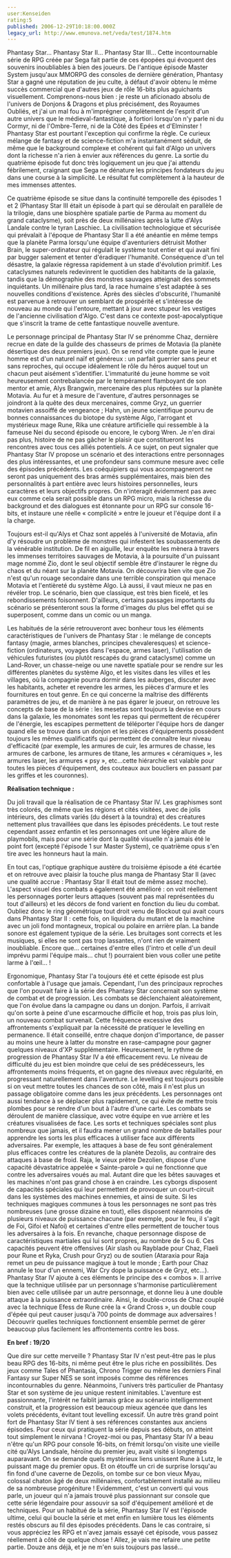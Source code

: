 ```yaml
---
user:Kenseiden
rating:5
published: 2006-12-29T10:18:00.000Z
legacy_url: http://www.emunova.net/veda/test/1874.htm
---
```

Phantasy Star... Phantasy Star II... Phantasy Star III... Cette incontournable série de RPG créée par Sega fait partie de ces épopées qui évoquent des souvenirs inoubliables à bien des joueurs. De l'antique épisode Master System jusqu'aux MMORPG des consoles de dernière génération, Phantasy Star a gagné une réputation de jeu culte, à défaut d'avoir obtenu le même succès commercial que d'autres jeux de rôle 16-bits plus aguichants visuellement. Comprenons-nous bien : je reste un aficionado absolu de l'univers de Donjons & Dragons et plus précisément, des Royaumes Oubliés, et j'ai un mal fou à m'imprégner complètement de l'esprit d'un autre univers que le médieval-fantastique, à fortiori lorsqu'on n'y parle ni du Cormyr, ni de l'Ombre-Terre, ni de la Côté des Epées et d'Elminster ! Phantasy Star est pourtant l'exception qui confirme la règle. Ce curieux mélange de fantasy et de science-fiction m'a instantanément séduit, de même que le background complexe et cohérent qui fait d'Algo un univers dont la richesse n'a rien à envier aux références du genre. La sortie du quatrième épisode fut donc très logiquement un jeu que j'ai attendu fébrilement, craignant que Sega ne dénature les principes fondateurs du jeu dans une course à la simplicité. Le résultat fut complètement à la hauteur de mes immenses attentes.  

  

Ce quatrième épisode se situe dans la continuité temporelle des épisodes 1 et 2 (Phantasy Star III était un épisode à part qui se déroulait en parallèle de la trilogie, dans une biosphère spatiale partie de Parma au moment du grand cataclysme), soit près de deux millénaires après la lutte d'Alys Landale contre le tyran Laschiec. La civilisation technologique et sécurisée qui prévalait à l'époque de Phantasy Star II a été anéantie en même temps que la planète Parma lorsqu'une équipe d'aventuriers détruisit Mother Brain, le super-ordinateur qui régulait le système tout entier et qui avait fini par bugger salement et tenter d'éradiquer l'humanité. Conséquence d'un tel désastre, la galaxie régressa rapidement à un stade d'évolution primitif. Les cataclysmes naturels redevinrent le quotidien des habitants de la galaxie, tandis que la démographie des monstres sauvages atteignait des sommets inquiétants. Un millénaire plus tard, la race humaine s'est adaptée à ses nouvelles conditions d'existence. Après des siècles d'obscurité, l'humanité est parvenue à retrouver un semblant de prospérité et s'intéresse de nouveau au monde qui l'entoure, mettant à jour avec stupeur les vestiges de l'ancienne civilisation d'Algo. C'est dans ce contexte post-apocalyptique que s'inscrit la trame de cette fantastique nouvelle aventure.  

  

Le personnage principal de Phantasy Star IV se prénomme Chaz, dernière recrue en date de la guilde des chasseurs de primes de Motavia (la planète désertique des deux premiers jeux). On se rend vite compte que le jeune homme est d'un naturel naïf et généreux : un parfait guerrier sans peur et sans reproches, qui occupe idéalement le rôle du héros auquel tout un chacun peut aisément s'identifier. L'immaturité du jeune homme se voit heureusement contrebalancée par le tempérament flamboyant de son mentor et amie, Alys Brangwin, mercenaire des plus réputées sur la planète Motavia. Au fur et à mesure de l'aventure, d'autres personnages se joindront à la quête des deux mercenaires, comme Gryz, un guerrier motavien assoiffé de vengeance ; Hahn, un jeune scientifique pourvu de bonnes connaissances du biotope du système Algo, l'arrogant et mystérieux mage Rune, Rika une créature artificielle qui ressemble à la fameuse Nei du second épisode ou encore, le cyborg Wren. Je n'en dirai pas plus, histoire de ne pas gâcher le plaisir que constitueront les rencontres avec tous ces alliés potentiels. A ce sujet, on peut signaler que Phantasy Star IV propose un scénario et des interactions entre personnages des plus intéressantes, et une profondeur sans commune mesure avec celle des épisodes précédents. Les coéquipiers qui vous accompagneront ne seront pas uniquement des bras armés supplémentaires, mais bien des personnalités à part entière avec leurs histoires personnelles, leurs caractères et leurs objectifs propres. On n'interagit évidemment pas avec eux comme cela serait possible dans un RPG micro, mais la richesse du background et des dialogues est étonnante pour un RPG sur console 16-bits, et instaure une réelle « complicité » entre le joueur et l'équipe dont il a la charge.  

  

Toujours est-il qu'Alys et Chaz sont appelés à l'université de Motavia, afin d'y résoudre un problème de monstres qui infestent les soubassements de la vénérable institution. De fil en aiguille, leur enquête les mènera à travers les immenses territoires sauvages de Motavia, à la poursuite d'un puissant mage nommé Zio, dont le seul objectif semble être d'instaurer le règne du chaos et du néant sur la planète Motavia. On découvrira bien vite que Zio n'est qu'un rouage secondaire dans une terrible conspiration qui menace Motavia et l'entièreté du système Algo. Là aussi, il vaut mieux ne pas en révéler trop. Le scénario, bien que classique, est très bien ficelé, et les rebondissements foisonnent. D'ailleurs, certains passages importants du scénario se présenteront sous la forme d'images du plus bel effet qui se superposent, comme dans un comic ou un manga.  

  

  

Les habitués de la série retrouveront avec bonheur tous les éléments caractéristiques de l'univers de Phantasy Star : le mélange de concepts fantasy (magie, armes blanches, principes chevaleresques) et science-fiction (ordinateurs, voyages dans l'espace, armes laser), l'utilisation de véhicules futuristes (ou plutôt rescapés du grand cataclysme) comme un Land-Rover, un chasse-neige ou une navette spatiale pour se rendre sur les différentes planètes du système Algo, et les visites dans les villes et les villages, où la compagnie pourra dormir dans les auberges, discuter avec les habitants, acheter et revendre les armes, les pièces d'armure et les fournitures en tout genre. En ce qui concerne la maîtrise des différents paramètres de jeu, et de manière à ne pas égarer le joueur, on retrouve les concepts de base de la série : les mesetas sont toujours la devise en cours dans la galaxie, les monomates sont les repas qui permettent de récupérer de l'énergie, les escapipes permettent de téléporter l'équipe hors de danger quand elle se trouve dans un donjon et les pièces d'équipements possèdent toujours les mêmes qualificatifs qui permettent de connaître leur niveau d'efficacité (par exemple, les armures de cuir, les armures de chasse, les armures de carbone, les armures de titane, les armures « céramiques », les armures laser, les armures « psy », etc...cette hiérarchie est valable pour toutes les pièces d'équipement, des couteaux aux boucliers en passant par les griffes et les couronnes).  

  

**Réalisation technique :**  

Du joli travail que la réalisation de ce Phantasy Star IV. Les graphismes sont très colorés, de même que les régions et cités visitées, avec de jolis intérieurs, des climats variés (du désert à la toundra) et des créatures nettement plus travaillées que dans les épisodes précédents. Le tout reste cependant assez enfantin et les personnages ont une légère allure de playmobils, mais pour une série dont la qualité visuelle n'a jamais été le point fort (excepté l'épisode 1 sur Master System), ce quatrième opus s'en tire avec les honneurs haut la main.  

En tout cas, l'optique graphique austère du troisième épisode a été écartée et on retrouve avec plaisir la touche plus manga de Phantasy Star II (avec une qualité accrue : Phantasy Star II était tout de même assez moche). L'aspect visuel des combats a également été amélioré : on voit réellement les personnages porter leurs attaques (souvent pas mal représentées du tout d'ailleurs) et les décors de fond varient en fonction du lieu du combat. Oubliez donc le ring géométrique tout droit venu de Blockout qui avait cours dans Phantasy Star II : cette fois, on liquidera du mutant et de la machine avec un joli fond montagneux, tropical ou polaire en arrière plan. La bande sonore est également typique de la série. Les bruitages sont corrects et les musiques, si elles ne sont pas trop lassantes, n'ont rien de vraiment inoubliable. Encore que... certaines d'entre elles (l'intro et celle d'un deuil imprévu parmi l'équipe mais... chut !) pourraient bien vous coller une petite larme à l'œil... !  

  

Ergonomique, Phantasy Star l'a toujours été et cette épisode est plus confortable à l'usage que jamais. Cependant, l'un des principaux reproches que l'on pouvait faire à la série des Phantasy Star concernait son système de combat et de progression. Les combats se déclenchaient aléatoirement, que l'on évolue dans la campagne ou dans un donjon. Parfois, il arrivait qu'on sorte à peine d'une escarmouche difficile et hop, trois pas plus loin, un nouveau combat survenait. Cette fréquence excessive des affrontements s'expliquait par la nécessité de pratiquer le levelling en permanence. Il était conseillé, entre chaque donjon d'importance, de passer au moins une heure à latter du monstre en rase-campagne pour gagner quelques niveaux d'XP supplémentaire. Heureusement, le rythme de progression de Phantasy Star IV a été efficacement revu. Le niveau de difficulté du jeu est bien moindre que celui de ses prédécesseurs, les affrontements moins fréquents, et on gagne des niveaux avec régularité, en progressant naturellement dans l'aventure. Le levelling est toujours possible si on veut mettre toutes les chances de son côté, mais il n'est plus un passage obligatoire comme dans les jeux précédents. Les personnages ont aussi tendance à se déplacer plus rapidement, ce qui évite de mettre trois plombes pour se rendre d'un bout à l'autre d'une carte. Les combats se déroulent de manière classique, avec votre équipe en vue arrière et les créatures visualisées de face. Les sorts et techniques spéciales sont plus nombreux que jamais, et il faudra mener un grand nombre de batailles pour apprendre les sorts les plus efficaces à utiliser face aux différents adversaires. Par exemple, les attaques à base de feu sont généralement plus efficaces contre les créatures de la planète Dezolis, au contraire des attaques à base de froid. Raja, le vieux prêtre Dezolien, dispose d'une capacité dévastatrice appelée « Sainte-parole » qui ne fonctionne que contre les adversaires voués au mal. Autant dire que les bêtes sauvages et les machines n'ont pas grand chose à en craindre. Les cyborgs disposent de capacités spéciales qui leur permettent de provoquer un court-circuit dans les systèmes des machines ennemies, et ainsi de suite. Si les techniques magiques communes à tous les personnages ne sont pas très nombreuses (une grosse dizaine en tout), elles disposent néanmoins de plusieurs niveaux de puissance chacune (par exemple, pour le feu, il s'agit de Foi, Gifoi et Nafoi) et certaines d'entre elles permettent de toucher tous les adversaires à la fois. En revanche, chaque personnage dispose de caractéristiques martiales qui lui sont propres, au nombre de 5 ou 6\. Ces capacités peuvent être offensives (Air slash ou Rayblade pour Chaz, Flaeli pour Rune et Ryka, Crush pour Gryz) ou de soutien (Ataraxia pour Raja remet un peu de puissance magique à tout le monde ; Earth pour Chaz annule le tour d'un ennemi, War Cry dope la puissance de Gryz, etc...). Phantasy Star IV ajoute à ces éléments le principe des « combos ». Il arrive que la technique utilisée par un personnage s'harmonise particulièrement bien avec celle utilisée par un autre personnage, et donne lieu à une double attaque à la puissance extraordinaire. Ainsi, le double-cross de Chaz couplé avec la technique Efess de Rune crée la « Grand Cross », un double coup d'épée qui peut causer jusqu'à 700 points de dommage aux adversaires ! Découvrir quelles techniques fonctionnent ensemble permet de gérer beaucoup plus facilement les affrontements contre les boss.  

  

**En bref : 19/20**  

Que dire sur cette merveille ? Phantasy Star IV n'est peut-être pas le plus beau RPG des 16-bits, ni même peut être le plus riche en possibilités. Des jeux comme Tales of Phantasia, Chrono Trigger ou même les derniers Final Fantasy sur Super NES se sont imposés comme des références incontournables du genre. Néanmoins, l'univers très particulier de Phantasy Star et son système de jeu unique restent inimitables. L'aventure est passionnante, l'intérêt ne faiblit jamais grâce au scénario intelligemment construit, et la progression est beaucoup mieux agencée que dans les volets précédents, évitant tout levelling excessif. Un autre très grand point fort de Phantasy Star IV tient à ses références constantes aux anciens épisodes. Pour ceux qui pratiquent la série depuis ses débuts, on atteint tout simplement le nirvana ! Croyez-moi ou pas, Phantasy Star IV a beau n'être qu'un RPG pour console 16-bits, on frémit lorsqu'on visite une vieille cité qu'Alys Landsale, héroïne du premier jeu, avait visité si longtemps auparavant. On se demande quels mystérieux liens unissent Rune à Lutz, le puissant mage du premier opus. Et on étouffe un cri de surprise lorsqu'au fin fond d'une caverne de Dezolis, on tombe sur ce bon vieux Myau, colossal chaton âgé de deux millénaires, confortablement installé au milieu de sa nombreuse progéniture ! Evidemment, c'est un converti qui vous parle, un joueur qui n'a jamais trouvé plus passionnant sur console que cette série légendaire pour assouvir sa soif d'équipement amélioré et de techniques. Pour un habitué de la série, Phantasy Star IV est l'épisode ultime, celui qui boucle la série et met enfin en lumière tous les éléments restés obscurs au fil des épisodes précédents. Dans le cas contraire, si vous appréciez les RPG et n'avez jamais essayé cet épisode, vous passez réellement à côté de quelque chose ! Allez, je vais me refaire une petite partie. Douze ans déjà, et je ne m'en suis toujours pas lassé...
